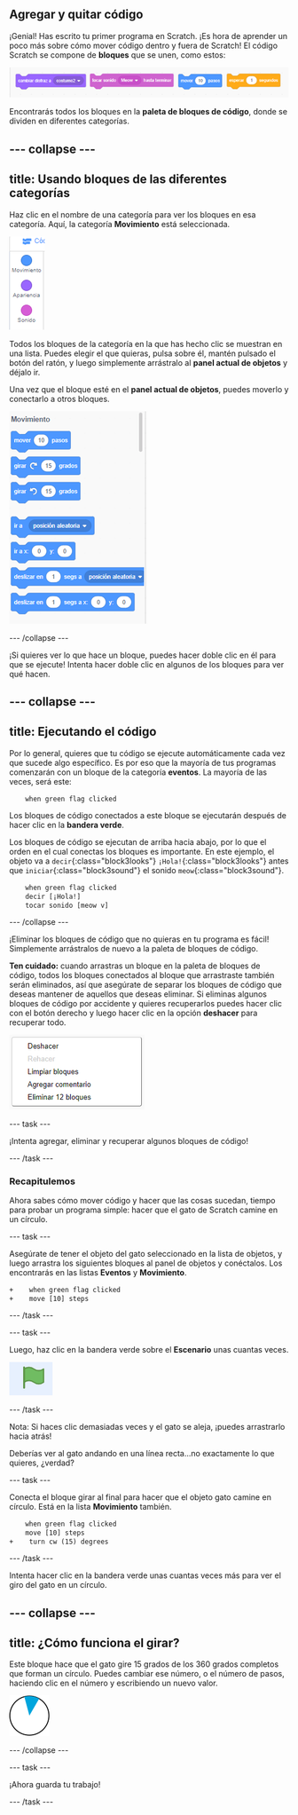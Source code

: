 ## Agregar y quitar código

¡Genial! Has escrito tu primer programa en Scratch. ¡Es hora de aprender un poco más sobre cómo mover código dentro y fuera de Scratch! El código Scratch se compone de **bloques** que se unen, como estos:

![](images/code1.png)

Encontrarás todos los bloques en la **paleta de bloques de código**, donde se dividen en diferentes categorías.

--- collapse ---
---
title: Usando bloques de las diferentes categorías
---

Haz clic en el nombre de una categoría para ver los bloques en esa categoría. Aquí, la categoría **Movimiento** está seleccionada.

![](images/code2a.png)

Todos los bloques de la categoría en la que has hecho clic se muestran en una lista. Puedes elegir el que quieras, pulsa sobre él, mantén pulsado el botón del ratón, y luego simplemente arrástralo al **panel actual de objetos** y déjalo ir.

Una vez que el bloque esté en el **panel actual de objetos**, puedes moverlo y conectarlo a otros bloques.

![](images/code2b.png)

--- /collapse ---

¡Si quieres ver lo que hace un bloque, puedes hacer doble clic en él para que se ejecute! Intenta hacer doble clic en algunos de los bloques para ver qué hacen.

--- collapse ---
---
title: Ejecutando el código
---

Por lo general, quieres que tu código se ejecute automáticamente cada vez que sucede algo específico. Es por eso que la mayoría de tus programas comenzarán con un bloque de la categoría **eventos**. La mayoría de las veces, será este:

```blocks3
    when green flag clicked
```

Los bloques de código conectados a este bloque se ejecutarán después de hacer clic en la **bandera verde**.

Los bloques de código se ejecutan de arriba hacia abajo, por lo que el orden en el cual conectas los bloques es importante. En este ejemplo, el objeto va a `decir`{:class="block3looks"} `¡Hola!`{:class="block3looks"} antes que `iniciar`{:class="block3sound"} el sonido `meow`{:class="block3sound"}.


```blocks3
    when green flag clicked
    decir [¡Hola!]
    tocar sonido [meow v]
```

--- /collapse ---

¡Eliminar los bloques de código que no quieras en tu programa es fácil! Simplemente arrástralos de nuevo a la paleta de bloques de código.

**Ten cuidado:** cuando arrastras un bloque en la paleta de bloques de código, todos los bloques conectados al bloque que arrastraste también serán eliminados, así que asegúrate de separar los bloques de código que deseas mantener de aquellos que deseas eliminar. Si eliminas algunos bloques de código por accidente y quieres recuperarlos puedes hacer clic con el botón derecho y luego hacer clic en la opción **deshacer** para recuperar todo.

![](images/code6.png)

--- task ---

¡Intenta agregar, eliminar y recuperar algunos bloques de código!

--- /task ---

### Recapitulemos

Ahora sabes cómo mover código y hacer que las cosas sucedan, tiempo para probar un programa simple: hacer que el gato de Scratch camine en un círculo.

--- task ---

Asegúrate de tener el objeto del gato seleccionado en la lista de objetos, y luego arrastra los siguientes bloques al panel de objetos y conéctalos. Los encontrarás en las listas **Eventos** y **Movimiento**.

```blocks3
+    when green flag clicked
+    move [10] steps
```

--- /task ---

--- task ---

Luego, haz clic en la bandera verde sobre el **Escenario** unas cuantas veces.

![](images/code7.png)

--- /task ---

Nota: Si haces clic demasiadas veces y el gato se aleja, ¡puedes arrastrarlo hacia atrás!

Deberías ver al gato andando en una línea recta...no exactamente lo que quieres, ¿verdad?

--- task ---

Conecta el bloque girar al final para hacer que el objeto gato camine en círculo. Está en la lista **Movimiento** también.

```blocks3
    when green flag clicked
    move [10] steps
+    turn cw (15) degrees
```

--- /task ---

Intenta hacer clic en la bandera verde unas cuantas veces más para ver el giro del gato en un círculo.

--- collapse ---
---
title: ¿Cómo funciona el girar?
---

Este bloque hace que el gato gire 15 grados de los 360 grados completos que forman un círculo. Puedes cambiar ese número, o el número de pasos, haciendo clic en el número y escribiendo un nuevo valor.

![](images/code9.png)

--- /collapse ---

--- task ---

¡Ahora guarda tu trabajo!

--- /task ---

